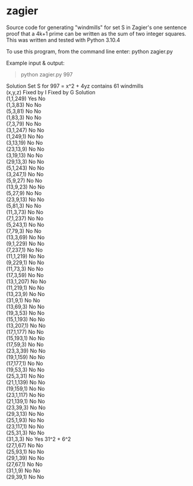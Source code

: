 # zagier
Source code for generating "windmills" for set S in Zagier's one sentence proof that a 4k+1 prime can be written as the sum of two integer squares.
This was written and tested with Python 3.10.4

To use this program, from the command line enter: python zagier.py <number>
  
Example input & output:
  
  
> python zagier.py 997  
  
  Solution Set S for 997 = x^2 + 4yz contains 61 windmills  
(x,y,z)             Fixed by I          Fixed by G          Solution  
(1,1,249)           Yes                 No  
(1,3,83)            No                  No  
(5,3,81)            No                  No  
(1,83,3)            No                  No  
(7,3,79)            No                  No  
(3,1,247)           No                  No  
(1,249,1)           No                  No  
(3,13,19)           No                  No  
(23,13,9)           No                  No  
(3,19,13)           No                  No  
(29,13,3)           No                  No  
(5,1,243)           No                  No  
(3,247,1)           No                  No  
(5,9,27)            No                  No  
(13,9,23)           No                  No  
(5,27,9)            No                  No  
(23,9,13)           No                  No  
(5,81,3)            No                  No  
(11,3,73)           No                  No  
(7,1,237)           No                  No  
(5,243,1)           No                  No  
(7,79,3)            No                  No  
(13,3,69)           No                  No  
(9,1,229)           No                  No  
(7,237,1)           No                  No  
(11,1,219)          No                  No  
(9,229,1)           No                  No  
(11,73,3)           No                  No  
(17,3,59)           No                  No  
(13,1,207)          No                  No  
(11,219,1)          No                  No  
(13,23,9)           No                  No  
(31,9,1)            No                  No  
(13,69,3)           No                  No  
(19,3,53)           No                  No  
(15,1,193)          No                  No  
(13,207,1)          No                  No  
(17,1,177)          No                  No  
(15,193,1)          No                  No  
(17,59,3)           No                  No  
(23,3,39)           No                  No  
(19,1,159)          No                  No  
(17,177,1)          No                  No  
(19,53,3)           No                  No  
(25,3,31)           No                  No  
(21,1,139)          No                  No  
(19,159,1)          No                  No  
(23,1,117)          No                  No  
(21,139,1)          No                  No  
(23,39,3)           No                  No  
(29,3,13)           No                  No  
(25,1,93)           No                  No  
(23,117,1)          No                  No  
(25,31,3)           No                  No  
(31,3,3)            No                  Yes                 31^2 + 6^2  
(27,1,67)           No                  No  
(25,93,1)           No                  No  
(29,1,39)           No                  No  
(27,67,1)           No                  No  
(31,1,9)            No                  No  
(29,39,1)           No                  No  
  
